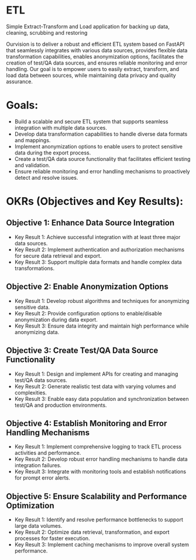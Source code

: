 # ETL
Simple Extract-Transform and Load application for backing up data, cleaning, scrubbing and restoring

Ourvision is to deliver a robust and efficient ETL system based on FastAPI that seamlessly integrates with various data sources, provides flexible data transformation capabilities, enables anonymization options, facilitates the creation of test/QA data sources, and ensures reliable monitoring and error handling. Our goal is to empower users to easily extract, transform, and load data between sources, while maintaining data privacy and quality assurance.

# Goals:

- Build a scalable and secure ETL system that supports seamless integration with multiple data sources.
- Develop data transformation capabilities to handle diverse data formats and mappings.
- Implement anonymization options to enable users to protect sensitive data during the export process.
- Create a test/QA data source functionality that facilitates efficient testing and validation.
- Ensure reliable monitoring and error handling mechanisms to proactively detect and resolve issues.

# OKRs (Objectives and Key Results):

## Objective 1: Enhance Data Source Integration

- Key Result 1: Achieve successful integration with at least three major data sources.
- Key Result 2: Implement authentication and authorization mechanisms for secure data retrieval and export.
- Key Result 3: Support multiple data formats and handle complex data transformations.

## Objective 2: Enable Anonymization Options

- Key Result 1: Develop robust algorithms and techniques for anonymizing sensitive data.
- Key Result 2: Provide configuration options to enable/disable anonymization during data export.
- Key Result 3: Ensure data integrity and maintain high performance while anonymizing data.

## Objective 3: Create Test/QA Data Source Functionality

- Key Result 1: Design and implement APIs for creating and managing test/QA data sources.
- Key Result 2: Generate realistic test data with varying volumes and complexities.
- Key Result 3: Enable easy data population and synchronization between test/QA and production environments.

## Objective 4: Establish Monitoring and Error Handling Mechanisms

- Key Result 1: Implement comprehensive logging to track ETL process activities and performance.
- Key Result 2: Develop robust error handling mechanisms to handle data integration failures.
- Key Result 3: Integrate with monitoring tools and establish notifications for prompt error alerts.

## Objective 5: Ensure Scalability and Performance Optimization

- Key Result 1: Identify and resolve performance bottlenecks to support large data volumes.
- Key Result 2: Optimize data retrieval, transformation, and export processes for faster execution.
- Key Result 3: Implement caching mechanisms to improve overall system performance.

